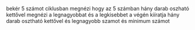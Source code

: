 bekér 5 számot ciklusban
megnézi hogy az 5 számban hány darab oszható kettővel
megnézi a legnagyobbat és a legkisebbet
a végén kiíratja hány darab osztható kettővel és legnagyobb szamot és minimum számot
